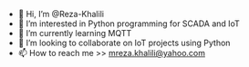 - 👋 Hi, I’m @Reza-Khalili
- 👀 I’m interested in Python programming for SCADA and IoT
- 🌱 I’m currently learning MQTT
- 💞️ I’m looking to collaborate on IoT projects using Python
- 📫 How to reach me >> mreza.khalili@yahoo.com

<!---
Reza-Khalili/Reza-Khalili is a ✨ special ✨ repository because its `README.md` (this file) appears on your GitHub profile.
You can click the Preview link to take a look at your changes.
--->
